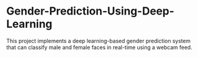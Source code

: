 # Gender-Prediction-Using-Deep-Learning
This project implements a deep learning-based gender prediction system that can classify male and female faces in real-time using a webcam feed. 
